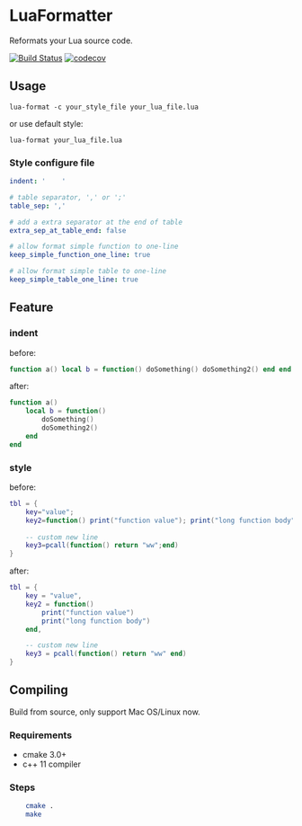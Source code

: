 # LuaFormatter

Reformats your Lua source code.

[![Build Status](https://travis-ci.org/Koihik/LuaFormatter.svg?branch=master)](https://travis-ci.org/Koihik/LuaFormatter)
[![codecov](https://codecov.io/gh/Koihik/LuaFormatter/branch/master/graph/badge.svg)](https://codecov.io/gh/Koihik/LuaFormatter)

## Usage
`lua-format -c your_style_file your_lua_file.lua`

or use default style:

`lua-format your_lua_file.lua`

### Style configure file
```yml
indent: '    '

# table separator, ',' or ';'
table_sep: ','

# add a extra separator at the end of table
extra_sep_at_table_end: false

# allow format simple function to one-line
keep_simple_function_one_line: true

# allow format simple table to one-line
keep_simple_table_one_line: true
```

## Feature

### indent
before:
```lua
function a() local b = function() doSomething() doSomething2() end end
```

after:
```lua
function a()
    local b = function()
        doSomething()
        doSomething2()
    end
end

```

### style
before:
```lua
tbl = {
    key="value";
    key2=function() print("function value"); print("long function body"); end;
    
    -- custom new line
    key3=pcall(function() return "ww";end)
}
```

after:
```lua
tbl = {
    key = "value",
    key2 = function()
        print("function value")
        print("long function body")
    end,

    -- custom new line
    key3 = pcall(function() return "ww" end)
}

```

## Compiling
Build from source, only support Mac OS/Linux now.

### Requirements
* cmake 3.0+
* c++ 11 compiler

### Steps
```bash
    cmake .
    make
```